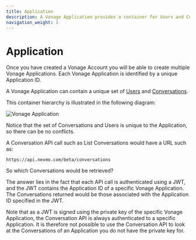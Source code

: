 ```yaml
---
title: Application
description: A Vonage Application provides a container for Users and Conversations.
navigation_weight: 1
---
```


# Application

Once you have created a Vonage Account you will be able to create multiple Vonage Applications. Each Vonage Application is identified by a unique Application ID.

A Vonage Application can contain a unique set of [Users](/conversation/concepts/user) and [Conversations](/conversation/concepts/conversation).

This container hierarchy is illustrated in the following diagram:

![Vonage Application](/images/conversation-api/conversation-application.png)

Notice that the set of Conversations and Users is unique to the Application, so there can be no conflicts.

A Conversation API call such as List Conversations would have a URL such as:

```
https://api.nexmo.com/beta/conversations
```

So which Conversations would be retrieved?

The answer lies in the fact that each API call is authenticated using a JWT, and the JWT contains the Application ID of a specific Vonage Application. The Conversations returned would be those associated with the Application ID specified in the JWT.

Note that as a JWT is signed using the private key of the specific Vonage Application, the Conversation API is always authenticated to a specific Application. It is therefore not possible to use the Conversation API to look at the Conversations of an Application you do not have the private key for.
